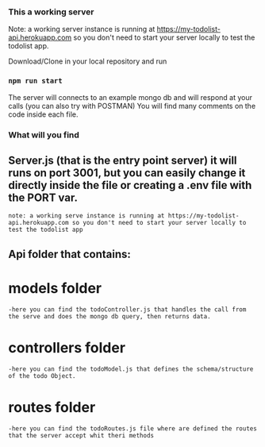 ### This a working server

Note: a working server instance is running at https://my-todolist-api.herokuapp.com so you don't need to start your server locally to test the todolist app.

Download/Clone in your local repository and run 

### `npm run start`


The server will connects to an example mongo db and will respond at your calls (you can also try with POSTMAN)
You will find many comments on the code inside each file.


### What will you find
  
## Server.js (that is the entry point server) it will runs on port 3001, but you can easily change it directly inside the file or creating a .env file with the PORT var.
    note: a working serve instance is running at https://my-todolist-api.herokuapp.com so you don't need to start your server locally to test the todolist app
    
## Api folder that contains:

  # models folder
    -here you can find the todoController.js that handles the call from the serve and does the mongo db query, then returns data.

  # controllers folder
    -here you can find the todoModel.js that defines the schema/structure of the todo Object.

  # routes folder
    -here you can find the todoRoutes.js file where are defined the routes that the server accept whit theri methods
